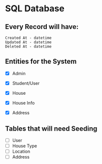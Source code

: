# SQL Database

## Every Record will have:

`Created At - datetime`
<br>
`Updated At - datetime`
<br>
`Deleted At - datetime`

## Entities for the System

- [x] Admin

- [x] Student/User

- [x] House

- [x] House Info

- [x] Address

## Tables that will need Seeding

- [ ] User
- [ ] House Type
- [ ] Location
- [ ] Address
